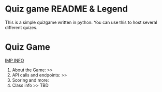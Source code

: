 # Quiz game README & Legend

This is a simple quizgame written in python. You can use this to host several different quizes.






# Quiz Game
[IMP INFO](https://guides.github.com/features/mastering-markdown/)
 1. About the Game: >>
 2. API calls and endpoints: >>
 3. Scoring and more:
 4. Class info >> TBD
